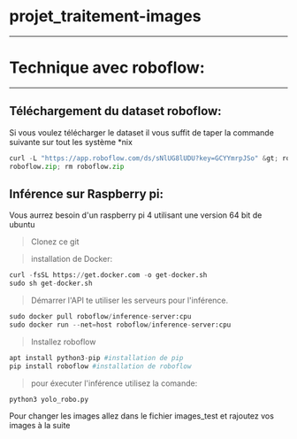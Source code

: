 # projet_traitement-images
---------------------------


# Technique avec roboflow:
---------------------------

## Téléchargement du dataset roboflow:


Si vous voulez télécharger le dataset il vous suffit de taper la commande suivante sur tout les système *nix

```python
curl -L "https://app.roboflow.com/ds/sNlUG8lUDU?key=GCYYmrpJSo" &gt; roboflow.zip; unzip 
roboflow.zip; rm roboflow.zip
```

## Inférence sur Raspberry pi:

Vous aurrez besoin d'un raspberry pi 4 utilisant  une version 64 bit de ubuntu
>Clonez ce git

> installation de Docker:
```python
curl -fsSL https://get.docker.com -o get-docker.sh
sudo sh get-docker.sh
```

>Démarrer l'API te utiliser les serveurs pour l'inférence.
```python
sudo docker pull roboflow/inference-server:cpu
sudo docker run --net=host roboflow/inference-server:cpu
```

>Installez roboflow
```python
apt install python3-pip #installation de pip
pip install roboflow #installation de roboflow
```

>pour éxecuter l'inférence utilisez la comande:
```python
python3 yolo_robo.py
```
Pour changer les images allez dans le fichier images_test et rajoutez vos images à la suite

